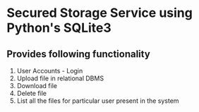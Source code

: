 # Secured Storage Service using Python's SQLite3

## Provides following functionality

1. User Accounts - Login
2. Upload file in relational DBMS
3. Download file
4. Delete file
5. List all the files for particular user present in the system
